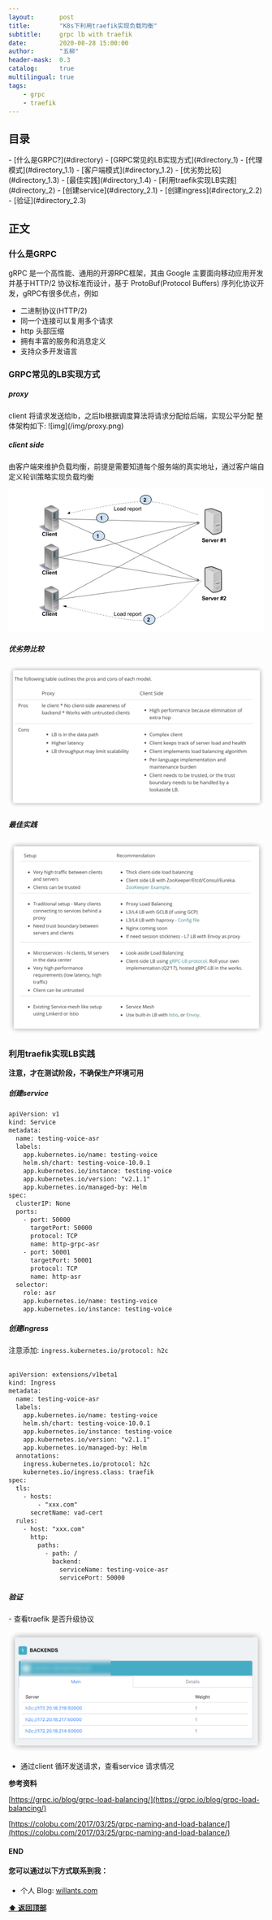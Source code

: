 ```yaml
---
layout:       post
title:        "K8s下利用traefik实现负载均衡"
subtitle:     grpc lb with traefik
date:         2020-08-28 15:00:00
author:       "五柳"
header-mask:  0.3
catalog:      true
multilingual: true
tags:
    - grpc
    - traefik
---
```


<h2 id="catalog">目录</h2>
- [什么是GRPC?](#directory)
- [GRPC常见的LB实现方式](#directory_1)
    - [代理模式](#directory_1.1)  
    - [客户端模式](#directory_1.2)
    - [优劣势比较](#directory_1.3)
    - [最佳实践](#directory_1.4)
- [利用traefik实现LB实践](#directory_2)
    - [创建service](#directory_2.1)
    - [创建ingress](#directory_2.2)
    - [验证](#directory_2.3)




## 正文

<h3 id="directory">什么是GRPC</h3>

gRPC 是一个高性能、通用的开源RPC框架，其由 Google 主要面向移动应用开发并基于HTTP/2 协议标准而设计，基于 ProtoBuf(Protocol Buffers) 序列化协议开发，gRPC有很多优点，例如

- 二进制协议(HTTP/2)
- 同一个连接可以复用多个请求
- http 头部压缩
- 拥有丰富的服务和消息定义
- 支持众多开发语言

<h3 id="directory_1">GRPC常见的LB实现方式</h3>
<h5 id="directory_1.1">proxy</h5>
client 将请求发送给lb，之后lb根据调度算法将请求分配给后端，实现公平分配
整体架构如下:
![img](/img/proxy.png)
<h5 id="directory_1.2">client side</h5>
由客户端来维护负载均衡，前提是需要知道每个服务端的真实地址，通过客户端自定义轮训策略实现负载均衡

![img](/img/client-side.png)
<h5 id="directory_1.3">优劣势比较</h5>

![img](/img/iShot2020-08-28PM03.56.54.png)


<h5 id="directory_1.3">最佳实践</h5>

![img](/img/iShot2020-08-28PM03.57.38.png)


<h3 id="directory_2">利用traefik实现LB实践</h3>

**注意，才在测试阶段，不确保生产环境可用**

<h5 id="directory_2.1">创建service</h5>

```yamlex
apiVersion: v1
kind: Service
metadata:
  name: testing-voice-asr
  labels:
    app.kubernetes.io/name: testing-voice
    helm.sh/chart: testing-voice-10.0.1
    app.kubernetes.io/instance: testing-voice
    app.kubernetes.io/version: "v2.1.1"
    app.kubernetes.io/managed-by: Helm
spec:
  clusterIP: None
  ports:
    - port: 50000
      targetPort: 50000
      protocol: TCP
      name: http-grpc-asr
    - port: 50001
      targetPort: 50001
      protocol: TCP
      name: http-asr
  selector:
    role: asr
    app.kubernetes.io/name: testing-voice
    app.kubernetes.io/instance: testing-voice

```

<h5 id="directory_2.2">创建ingress</h5>

注意添加: `ingress.kubernetes.io/protocol: h2c`


```yamlex

apiVersion: extensions/v1beta1
kind: Ingress
metadata:
  name: testing-voice-asr
  labels:
    app.kubernetes.io/name: testing-voice
    helm.sh/chart: testing-voice-10.0.1
    app.kubernetes.io/instance: testing-voice
    app.kubernetes.io/version: "v2.1.1"
    app.kubernetes.io/managed-by: Helm
  annotations:
    ingress.kubernetes.io/protocol: h2c
    kubernetes.io/ingress.class: traefik
spec:
  tls:
    - hosts:
        - "xxx.com"
      secretName: vad-cert
  rules:
    - host: "xxx.com"
      http:
        paths:
          - path: /
            backend:
              serviceName: testing-voice-asr
              servicePort: 50000

```
<h5 id="directory_2.3">验证</h5>
- 查看traefik 是否升级协议

![img](/img/iShot2020-08-28PM04.48.24.png)

- 通过client 循环发送请求，查看service 请求情况



**参考资料**

[https://grpc.io/blog/grpc-load-balancing/](https://grpc.io/blog/grpc-load-balancing/)

[https://colobu.com/2017/03/25/grpc-naming-and-load-balance/](https://colobu.com/2017/03/25/grpc-naming-and-load-balance/)
#### END



#### 您可以通过以下方式联系到我：
- 个人 Blog:  [willants.com](https://willants.com)


**[⬆ 返回顶部](#catalog)**
